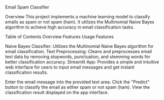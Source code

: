 Email Spam Classifier


Overview
This project implements a machine learning model to classify emails as spam or not spam (ham). It utilizes the Multinomial Naive Bayes algorithm to achieve high accuracy in email classification tasks.

Table of Contents
Overview
Features
Usage
Features

Naive Bayes Classifier: Utilizes the Multinomial Naive Bayes algorithm for email classification.
Text Preprocessing: Cleans and preprocesses email text data by removing stopwords, punctuation, and stemming words for better classification accuracy.
Streamlit App: Provides a simple and intuitive web interface for users to input email messages and get instant classification results.


Enter the email message into the provided text area.
Click the "Predict" button to classify the email as either spam or not spam (ham).
View the classification result displayed on the app interface.
